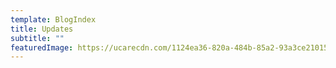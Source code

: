 ```yaml
---
template: BlogIndex
title: Updates
subtitle: ""
featuredImage: https://ucarecdn.com/1124ea36-820a-484b-85a2-93a3ce21015d/-/crop/483x318/5,7/-/preview/
---
```


